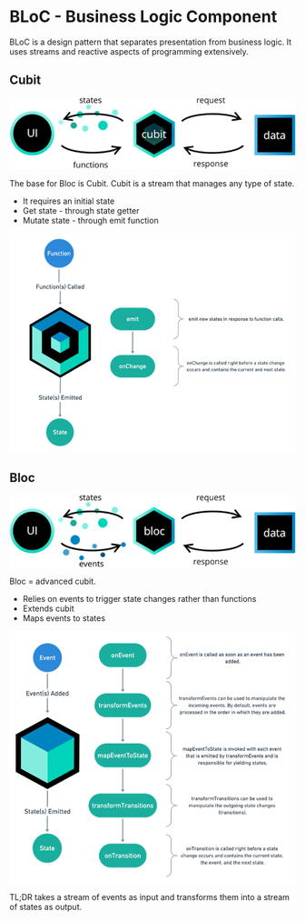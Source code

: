 # BLoC - Business Logic Component

BLoC is a design pattern that separates presentation from business logic. It uses streams and reactive aspects of programming extensively.

## Cubit

![image](https://raw.githubusercontent.com/felangel/bloc/master/docs/assets/cubit_architecture_full.png)

The base for Bloc is Cubit. Cubit is a stream that manages any type of state.
- It requires an initial state
- Get state - through state getter
- Mutate state - through emit function

![image](https://raw.githubusercontent.com/felangel/bloc/master/docs/assets/cubit_flow.png)

## Bloc

![image](https://raw.githubusercontent.com/felangel/bloc/master/docs/assets/bloc_architecture_full.png)

Bloc = advanced cubit.
- Relies on events to trigger state changes rather than functions
- Extends cubit
- Maps events to states

![image](https://raw.githubusercontent.com/felangel/bloc/master/docs/assets/bloc_flow.png)

TL;DR takes a stream of events as input and transforms them into a stream of states as output.
